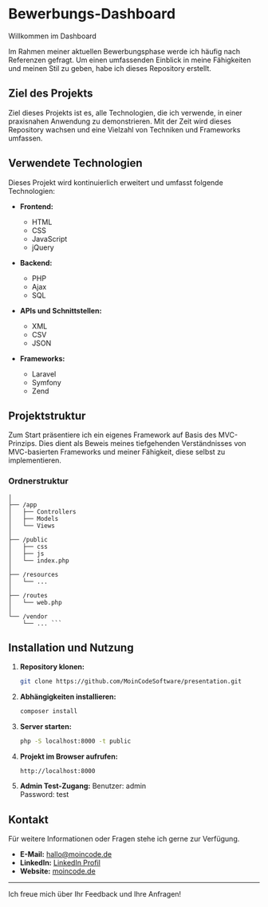 # Bewerbungs-Dashboard

Willkommen im Dashboard

Im Rahmen meiner aktuellen Bewerbungsphase werde ich häufig nach Referenzen gefragt. Um einen umfassenden Einblick in meine Fähigkeiten und meinen Stil zu geben, habe ich dieses Repository erstellt.

## Ziel des Projekts

Ziel dieses Projekts ist es, alle Technologien, die ich verwende, in einer praxisnahen Anwendung zu demonstrieren. Mit der Zeit wird dieses Repository wachsen und eine Vielzahl von Techniken und Frameworks umfassen.

## Verwendete Technologien

Dieses Projekt wird kontinuierlich erweitert und umfasst folgende Technologien:

- **Frontend:**
  - HTML
  - CSS
  - JavaScript
  - jQuery

- **Backend:**
  - PHP
  - Ajax
  - SQL

- **APIs und Schnittstellen:**
  - XML
  - CSV
  - JSON

- **Frameworks:**
  - Laravel
  - Symfony
  - Zend

## Projektstruktur

Zum Start präsentiere ich ein eigenes Framework auf Basis des MVC-Prinzips. Dies dient als Beweis meines tiefgehenden Verständnisses von MVC-basierten Frameworks und meiner Fähigkeit, diese selbst zu implementieren.

### Ordnerstruktur
    
```bash/project-root
│
├── /app
│   ├── Controllers
│   ├── Models
│   └── Views
│
├── /public
│   ├── css
│   ├── js
│   └── index.php
│
├── /resources
│   └── ...
│
├── /routes
│   └── web.php
│
└── /vendor
    └── ... ```
   ```

## Installation und Nutzung

1. **Repository klonen:**
    ```bash
    git clone https://github.com/MoinCodeSoftware/presentation.git
    ```

2. **Abhängigkeiten installieren:**
    ```bash
    composer install
    ```

3. **Server starten:**
    ```bash
    php -S localhost:8000 -t public
    ```

4. **Projekt im Browser aufrufen:**
    ```
    http://localhost:8000
    ```
5. **Admin Test-Zugang:**
Benutzer: admin    
    Password: test
 



## Kontakt

Für weitere Informationen oder Fragen stehe ich gerne zur Verfügung.

- **E-Mail:** hallo@moincode.de
- **LinkedIn:** [LinkedIn Profil](https://www.linkedin.com/in/timm-f-kluth-2ab295108/)
- **Website:** [moincode.de](http://www.moincode.de)

---

Ich freue mich über Ihr Feedback und Ihre Anfragen!
